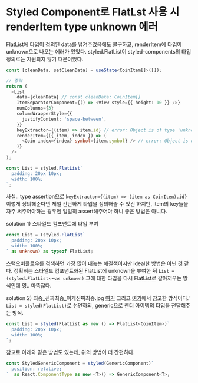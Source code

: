 # Styled Component로 FlatLst 사용 시 renderItem type unknown 에러

FlatList에 타입이 정의된 data를 넘겨주었음에도 불구하고,
renderItem에 타입이 unknown으로 나오는 에러가 있었다.
styled.FlatList이 styled-components의 타입 정의로는 지원되지 않기 때문이었다.

```ts
const [cleanData, setCleanData] = useState<CoinItem[]>([]);

// 중략
return (
  <List
    data={cleanData} // const cleanData: CoinItem[]
    ItemSeparatorComponent={() => <View style={{ height: 10 }} />}
    numColumns={3}
    columnWrapperStyle={{
      justifyContent: 'space-between',
    }}
    keyExtractor={(item) => item.id} // error: Object is of type 'unknown'.ts(2571)
    renderItem={({ item, index }) => (
      <Coin index={index} symbol={item.symbol} /> // error: Object is of type 'unknown'.ts(2571)
    )}
  />
);

const List = styled.FlatList`
  padding: 20px 10px;
  width: 100%;
`;
```

사실.. type assertion으로 `keyExtractor={(item) => (item as CoinItem).id}` 이렇게 정의해준다면
제일 간단하게 타입을 정의해줄 수 있긴 하지만, item의 key들을 자주 써주어야하는 경우엔 일일히 assert해주어야 하니 좋은 방법은 아니다.

solution 1) 스타일드 컴포넌트에 타입 부여

```ts
const List = (styled.FlatList`
  padding: 20px 10px;
  width: 100%;
` as unknown) as typeof FlatList;
```

스택오버플로우를 검색하면 가장 많이 내놓는 해결책이지만 ideal한 방법은 아닌 것 같다.
정확히는 스타일드 컴포넌트화된 FlatList에 unknown을 부여한 뒤 `List = (styled.FlatList`~~`as unknown)`
그에 대한 타입을 다시 FlatList로 갈아끼우는 방식인데 영.. 마뜩잖다.

solution 2) 최종_진짜최종_이게진짜최종.jpg
[여기](https://github.com/styled-components/styled-components/issues/1803#issuecomment-407332173) 그리고 [여기](https://dev.to/acro5piano/use-styled-components-reactnative-s-flatlist-in-typescript-308e)에서 참고한 방식이다.'
`List = styled(FlatList)`로 선언하되, generic으로 렌더 아이템의 타입을 전달해주는 방식.

```ts
const List = styled(FlatList as new () => FlatList<CoinItem>)`
  padding: 20px 10px;
  width: 100%;
`;
```

참고로 아래와 같은 방법도 있는데, 위의 방법이 더 간편하다.
```ts
const StyledGenericComponent = styled(GenericComponent)`
  position: relative;
`  as React.ComponentType as new <T>() => GenericComponent<T>;
```
